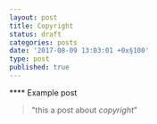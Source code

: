 ```yaml
---
layout: post
title: Copyright
status: draft
categories: posts
date: '2017-08-09 13:03:01 +0x§100'
type: post
published: true
---
```


**** Example post
> "this a post about _copyright_"
